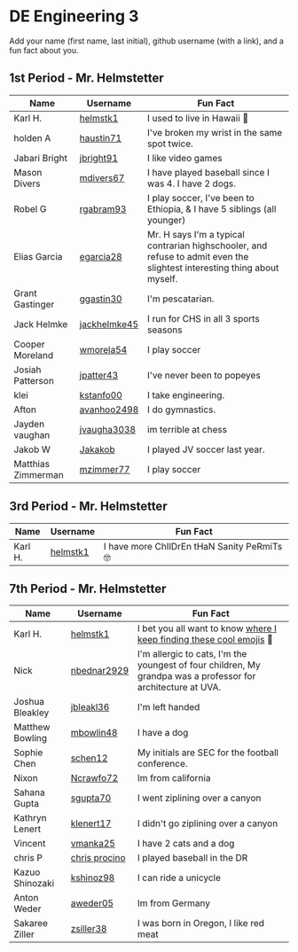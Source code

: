 # DE Engineering 3

Add your name (first name, last initial), github username (with a link), and a fun fact about you.

## 1st Period - Mr. Helmstetter
Name | Username | Fun Fact
--- | --- | ---
Karl H. | [helmstk1](https://github.com/helmstk1) | I used to live in Hawaii :palm_tree:
holden A| [haustin71](https://github.com/haustin71?tab=repositories) | I've broken my wrist in the same spot twice.
Jabari Bright | [jbright91](https://github.com/jbright91/CircuitPython) | I like video games
Mason Divers | [mdivers67](https://github.com/MasonD552) | I have played baseball since I was 4. I have 2 dogs.
Robel G | [rgabram93](https://github.com/rgabramedhin93?tab=repositories) | I play soccer, I've been to Ethiopia, & I have 5 siblings (all younger)
Elias Garcia | [egarcia28](https://github.com/egarcia28/CircuitPython) | Mr. H says I'm a typical contrarian highschooler, and refuse to admit even the slightest interesting thing about myself.
Grant Gastinger | [ggastin30](https://github.com/ggastin30/CPython) | I'm pescatarian.
Jack Helmke | [jackhelmke45](https://github.com/jhelmke45/CircuitPython) | I run for CHS in all 3 sports seasons
Cooper Moreland | [wmorela54](https://github.com/Cooper-Moreland/CircuitPython.git) | I play soccer
Josiah Patterson | [jpatter43](https://github.com/jpatter43?tab=repositories) | I've never been to popeyes
klei  | [kstanfo00](https://github.com/kstanfo00?tab=repositories) | I take engineering.
Afton | [avanhoo2498](https://github.com/Avanhoo?tab=repositories) | I do gymnastics.
Jayden vaughan | [jvaugha3038](https://github.com/jvaugha3038?tab=repositories) | im terrible at chess
Jakob W | [Jakakob](https://github.com/Jweder06/circuitpython-) | I played JV soccer last year.
Matthias Zimmerman | [mzimmer77](https://github.com/mzimmer77?tab=repositories) | I play soccer

## 3rd Period - Mr. Helmstetter
Name | Username | Fun Fact
--- | --- | ---
Karl H. | [helmstk1](https://github.com/helmstk1) | I have more ChIlDrEn tHaN Sanity PeRmiTs :nerd_face:

## 7th Period - Mr. Helmstetter
Name | Username | Fun Fact
--- | --- | ---
Karl H. | [helmstk1](https://github.com/helmstk1) | I bet you all want to know [where I keep finding these cool emojis](https://github.com/ikatyang/emoji-cheat-sheet) :mechanical_arm:
Nick | [nbednar2929](https://github.com/nbednar2929/CircuitPython) | I'm allergic to cats, I'm the youngest of four children, My grandpa was a professor for architecture at UVA.
Joshua Bleakley | [jbleakl36](https://github.com/jbleakl36/CircuitPython) | I'm left handed
Matthew Bowling | [mbowlin48](https://github.com/matthewbowling123/CPython) | I have a dog
Sophie Chen | [schen12](https://github.com/sechen12/CircutPython) | My initials are SEC for the football conference.
Nixon | [Ncrawfo72](https://github.com/Ncrawfo72/CircuitPython) | Im from california
Sahana Gupta | [sgupta70](https://github.com/sgupta70?tab=repositories) | I went ziplining over a canyon 
Kathryn Lenert | [klenert17](https://github.com/klenert17?tab=repositories) | I didn't go ziplining over a canyon
Vincent | [vmanka25](https://github.com/vmanka25) | I have 2 cats and a dog
chris P | [chris procino](https://github.com/cprocino/servo) | I played baseball in the DR
Kazuo Shinozaki | [kshinoz98](https://github.com/kshinoz98/CircuitPython) | I can ride a unicycle
Anton Weder | [aweder05](https://github.com/aweder05/CircuitPython) | Im from Germany 
Sakaree Ziller | [zsiller38](https://github.com/zsiller38/CircuitPython) | I was born in Oregon, I like red meat
